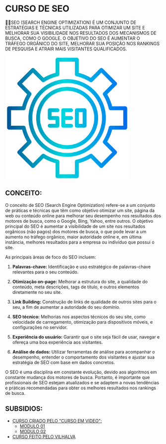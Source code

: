 # CURSO DE SEO
👨‍⚖️SEO (SEARCH ENGINE OPTIMIZATION) É UM CONJUNTO DE ESTRATÉGIAS E TÉCNICAS UTILIZADAS PARA OTIMIZAR UM SITE E MELHORAR SUA VISIBILIDADE NOS RESULTADOS DOS MECANISMOS DE BUSCA, COMO O GOOGLE. O OBJETIVO DO SEO É AUMENTAR O TRÁFEGO ORGÂNICO DO SITE, MELHORAR SUA POSIÇÃO NOS RANKINGS DE PESQUISA E ATRAIR MAIS VISITANTES QUALIFICADOS.

<img src="FOTO.png" align="center" width="400"> <br>

## CONCEITO:
O conceito de SEO (Search Engine Optimization) refere-se a um conjunto de práticas e técnicas que têm como objetivo otimizar um site, página da web ou conteúdo online para melhorar seu desempenho nos resultados dos motores de busca, como o Google, Bing, Yahoo, entre outros. O objetivo principal do SEO é aumentar a visibilidade de um site nos resultados orgânicos (não pagos) dos motores de busca, o que pode levar a um aumento no tráfego orgânico, maior autoridade online e, em última instância, melhores resultados para a empresa ou indivíduo que possui o site.

As principais áreas de foco do SEO incluem:

1. **Palavras-chave:** Identificação e uso estratégico de palavras-chave relevantes para o seu conteúdo.

2. **Otimização on-page:** Melhorar a estrutura do site, a qualidade do conteúdo, meta descrições, tags de título, e outros elementos diretamente no seu site.

3. **Link Building:** Construção de links de qualidade de outros sites para o seu, a fim de aumentar a autoridade do seu domínio.

4. **SEO técnico:** Melhorias nos aspectos técnicos do seu site, como velocidade de carregamento, otimização para dispositivos móveis, e configurações no servidor.

5. **Experiência do usuário:** Garantir que o site seja fácil de usar, navegar e ofereça uma boa experiência aos visitantes.

6. **Análise de dados:** Utilizar ferramentas de análise para acompanhar o desempenho, entender o comportamento dos visitantes e ajustar sua estratégia de SEO com base em dados concretos.

O SEO é uma disciplina em constante evolução, devido aos algoritmos em constante mudança dos motores de busca. Portanto, é importante que profissionais de SEO estejam atualizados e se adaptem a novas tendências e práticas recomendadas para obter os melhores resultados nos rankings de busca.

## SUBSIDIOS:
- [CURSO CRIADO PELO "CURSO EM VIDEO":](https://www.youtube.com/@CursoemVideo)
  - [MODULO 01](https://youtube.com/playlist?list=PLHz_AreHm4dm4pBTRvBFMpSXvEoymoa90&si=G2qrtNo78czqfaqr)
  - [MODULO 02](https://youtube.com/playlist?list=PLHz_AreHm4dn43Vrha_Ks35x4EHmYrn0q&si=iLKcGEkhbaLskAoM)
- [CURSO FEITO PELO VILHALVA](https://github.com/VILHALVA)
